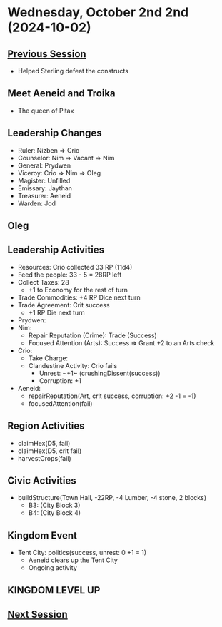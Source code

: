 # Wednesday, October 2nd 2nd (2024-10-02)

## [Previous Session](./2024-09-28.md)

- Helped Sterling defeat the constructs

## Meet Aeneid and Troika

- The queen of Pitax

## Leadership Changes

- Ruler: Nizben => Crio
- Counselor: Nim => Vacant => Nim
- General: Prydwen
- Viceroy: Crio => Nim => Oleg
- Magister: Unfilled
- Emissary: Jaythan
- Treasurer: Aeneid
- Warden: Jod

## Oleg

## Leadership Activities

- Resources: Crio collected 33 RP (11d4)
- Feed the people: 33 - 5 = 28RP left
- Collect Taxes: 28
  - +1 to Economy for the rest of turn
- Trade Commodities: +4 RP Dice next turn
- Trade Agreement: Crit success
  - +1 RP Die next turn
- Prydwen:
- Nim:
  - Repair Reputation (Crime): Trade (Success)
  - Focused Attention (Arts): Success => Grant +2 to an Arts check
- Crio:
  - Take Charge:
  - Clandestine Activity: Crio fails
    - Unrest: ~+1~ (crushingDissent(success))
    - Corruption: +1
- Aeneid:
  - repairReputation(Art, crit success, corruption: +2 -1 = -1)
  - focusedAttention(fail)

## Region Activities

- claimHex(D5, fail)
- claimHex(D5, crit fail)
- harvestCrops(fail)

## Civic Activities

- buildStructure(Town Hall, -22RP, -4 Lumber, -4 stone, 2 blocks)
  - B3: (City Block 3)
  - B4: (City Block 4)

## Kingdom Event

- Tent City: politics(success, unrest: 0 +1 = 1)
  - Aeneid clears up the Tent City
  - Ongoing activity

## KINGDOM LEVEL UP

## [Next Session](./2024-10-09.md)
